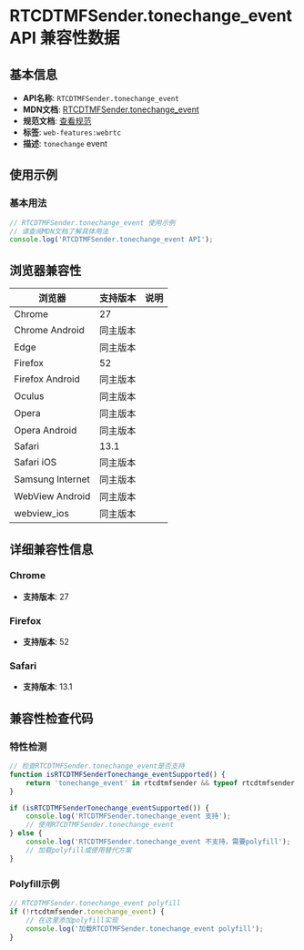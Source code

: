 # RTCDTMFSender.tonechange_event API 兼容性数据

## 基本信息

- **API名称**: `RTCDTMFSender.tonechange_event`
- **MDN文档**: [RTCDTMFSender.tonechange_event](https://developer.mozilla.org/docs/Web/API/RTCDTMFSender/tonechange_event)
- **规范文档**: [查看规范](https://w3c.github.io/webrtc-pc/#event-RTCDTMFSender-tonechange)
- **标签**: `web-features:webrtc`
- **描述**: `tonechange` event

## 使用示例

### 基本用法

```javascript
// RTCDTMFSender.tonechange_event 使用示例
// 请查阅MDN文档了解具体用法
console.log('RTCDTMFSender.tonechange_event API');
```

## 浏览器兼容性

| 浏览器 | 支持版本 | 说明 |
|--------|----------|------|
| Chrome | 27 |  |
| Chrome Android | 同主版本 |  |
| Edge | 同主版本 |  |
| Firefox | 52 |  |
| Firefox Android | 同主版本 |  |
| Oculus | 同主版本 |  |
| Opera | 同主版本 |  |
| Opera Android | 同主版本 |  |
| Safari | 13.1 |  |
| Safari iOS | 同主版本 |  |
| Samsung Internet | 同主版本 |  |
| WebView Android | 同主版本 |  |
| webview_ios | 同主版本 |  |

## 详细兼容性信息

### Chrome

- **支持版本**: 27

### Firefox

- **支持版本**: 52

### Safari

- **支持版本**: 13.1

## 兼容性检查代码

### 特性检测

```javascript
// 检查RTCDTMFSender.tonechange_event是否支持
function isRTCDTMFSenderTonechange_eventSupported() {
    return 'tonechange_event' in rtcdtmfsender && typeof rtcdtmfsender.tonechange_event === 'function';
}

if (isRTCDTMFSenderTonechange_eventSupported()) {
    console.log('RTCDTMFSender.tonechange_event 支持');
    // 使用RTCDTMFSender.tonechange_event
} else {
    console.log('RTCDTMFSender.tonechange_event 不支持，需要polyfill');
    // 加载polyfill或使用替代方案
}
```

### Polyfill示例

```javascript
// RTCDTMFSender.tonechange_event polyfill
if (!rtcdtmfsender.tonechange_event) {
    // 在这里添加polyfill实现
    console.log('加载RTCDTMFSender.tonechange_event polyfill');
}
```

